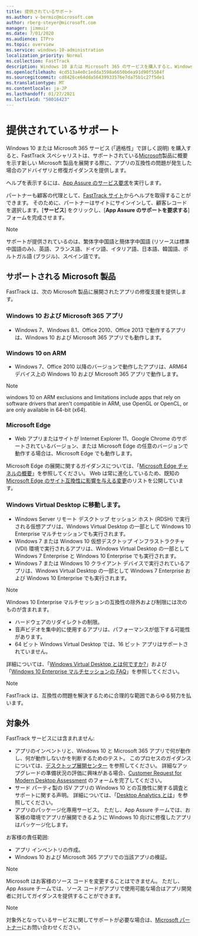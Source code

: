 ```yaml
---
title: 提供されているサポート
ms.author: v-bermic@microsoft.com
author: rberg-steyer@microsoft.com
manager: jimmuir
ms.date: 7/01/2020
ms.audience: ITPro
ms.topic: overview
ms.service: windows-10-administration
localization_priority: Normal
ms.collection: FastTrack
description: Windows 10 または Microsoft 365 のサービスを購入すると、Windows 10 や Microsoft 365 アプリを展開し、最新の状態を保つための FastTrack スペシャリストによるアドバイスと修復ガイダンスが (対象のサブスクリプションでは) 無償で提供されます。
ms.openlocfilehash: 4cd513a4e0c1edda3598a6650bdea91d90f5584f
ms.sourcegitcommit: cd8426ce64dda56439933576e7da75b1c27f5de1
ms.translationtype: MT
ms.contentlocale: ja-JP
ms.lasthandoff: 01/27/2021
ms.locfileid: "50016423"
---
```

# <a name="assistance-offered"></a>提供されているサポート  

Windows 10 または Microsoft 365 サービス (「適格性」[](eligibility.md)で詳しく説明) を購入すると、FastTrack スペシャリストは、サポートされている[Microsoft](#supported-microsoft-products)製品に概要を示す新しい Microsoft 製品を展開する際に、アプリの互換性の問題が発生した場合のアドバイザリと修復ガイダンスを提供します。

ヘルプを表示するには、[App Assure のサービス要求](https://go.microsoft.com/fwlink/?linkid=2022721)を実行します。

パートナーも顧客の代理として、[FastTrack サイト](https://go.microsoft.com/fwlink/?linkid=780698)からヘルプを取得することができます。 そのために、パートナーはサイトにサインインして、顧客レコードを選択します。[**サービス**] をクリックし、[**App Assure のサポートを要求する**] フォームを完成させます。

> [!NOTE]
> サポートが提供されているのは、繁体字中国語と簡体字中国語 (リソースは標準中国語のみ)、英語、フランス語、ドイツ語、イタリア語、日本語、韓国語、ポルトガル語 (ブラジル)、スペイン語です。 

## <a name="supported-microsoft-products"></a>サポートされる Microsoft 製品

FastTrack は、次の Microsoft 製品に展開されたアプリの修復支援を提供します。

### <a name="windows-10-and-microsoft-365-apps"></a>Windows 10 および Microsoft 365 アプリ

- Windows 7、Windows 8.1、Office 2010、Office 2013 で動作するアプリは、Windows 10 および Microsoft 365 アプリでも動作します。

### <a name="windows-10-on-arm"></a>Windows 10 on ARM

- Windows 7、Office 2010 以降のバージョンで動作したアプリは、ARM64 デバイス上の Windows 10 および Microsoft 365 アプリで動作します。

> [!NOTE]
> windows 10 on ARM exclusions and limitations include apps that rely on software drivers that aren't compatible in ARM, use OpenGL or OpenCL, or are only available in 64-bit (x64).

### <a name="microsoft-edge"></a>Microsoft Edge

- Web アプリまたはサイトが Internet Explorer 11、Google Chrome のサポートされているバージョン、または Microsoft Edge の任意のバージョンで動作する場合は、Microsoft Edge でも動作します。

Microsoft Edge の展開に関するガイダンスについては、「[Microsoft Edge チャネルの概要](https://docs.microsoft.com/DeployEdge/microsoft-edge-channels)」を参照してください。 Web は常に進化しているため、既知の [Microsoft Edge のサイト互換性に影響を与える変更](https://docs.microsoft.com/microsoft-edge/web-platform/site-impacting-changes)のリストを公開しています。

### <a name="windows-virtual-desktop"></a>Windows Virtual Desktop に移動します。

- Windows Server リモート デスクトップ セッション ホスト (RDSH) で実行される仮想アプリは、Windows Virtual Desktop の一部として Windows 10 Enterprise マルチセッションでも実行されます。
- Windows 7 または Windows 10 仮想デスクトップ インフラストラクチャ (VDI) 環境で実行されるアプリは、Windows Virtual Desktop の一部として Windows 7 Enterprise と Windows 10 Enterprise でも実行されます。
- Windows 7 または Windows 10 クライアント デバイスで実行されているアプリは、Windows Virtual Desktop の一部として Windows 7 Enterprise および Windows 10 Enterprise でも実行されます。

> [!NOTE]
> Windows 10 Enterprise マルチセッションの互換性の除外および制限には次のものが含まれます。 
> - ハードウェアのリダイレクトの制限。
> - 音声ビデオを集中的に使用するアプリは、パフォーマンスが低下する可能性があります。
> - 64 ビット Windows Virtual Desktop では、16 ビット アプリはサポートされていません。

詳細については、「[Windows Virtual Desktop とは何ですか?](https://docs.microsoft.com/azure/virtual-desktop/overview)」および「[Windows 10 Enterprise マルチセッションの FAQ](https://docs.microsoft.com/azure/virtual-desktop/windows-10-multisession-faq)」を参照してください。

> [!NOTE]
> FastTrack は、互換性の問題を解決するために合理的な範囲であらゆる努力を払います。 

## <a name="out-of-scope"></a>対象外

FastTrack サービスには含まれません:
- アプリのインベントリと、Windows 10 と Microsoft 365 アプリで何が動作し、何が動作しないかを判断するためのテスト。 このプロセスのガイダンスについては、[デスクトップ展開センター](https://go.microsoft.com/fwlink/?linkid=2080140) を参照してください。 詳細なアップグレードの準備状況の評価に興味がある場合、[Customer Request for Modern Desktop Assessment](https://go.microsoft.com/fwlink/?linkid=2053818) のフォームを完了してください。
- サード パーティ製の ISV アプリの Windows 10 との互換性に関する調査とサポートに関する声明。 詳細については、「[Desktop Analytics とは](https://docs.microsoft.com/sccm/desktop-analytics/overview)」を参照してください。
- アプリのパッケージ化専用サービス。 ただし、App Assure チームでは、お客様の環境でアプリが展開できるように Windows 10 向けに修復したアプリはパッケージ化します。

お客様の責任範囲:
- アプリ インベントリの作成。
- Windows 10 および Microsoft 365 アプリでの当該アプリの検証。

> [!NOTE]
> Microsoft はお客様のソース コードを変更することはできません。 ただし、App Assure チームでは、ソース コードがアプリで使用可能な場合はアプリ開発者に対してガイダンスを提供することができます。

> [!NOTE]
> 対象外となっているサービスに関してサポートが必要な場合は、[Microsoft パートナー](https://go.microsoft.com/fwlink/?linkid=2080150)にお問い合わせください。


